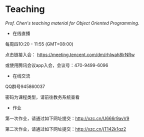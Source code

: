 # Teaching

*Prof. Chen's teaching material for Object Oriented Programming.*

- 在线直播

每周四10:20 - 11:55 (GMT+08:00) 

点击链接入会：
https://meeting.tencent.com/dm/rhIwah8lrNRw

或使用腾讯会议app入会，会议号：470-9499-6096

- 在线交流

QQ群号945860037

密码为课程类型，请前往教务系统查看

- 作业

第一次作业，请通过如下网址提交：http://xzc.cn/U666r9avV9

第二次作业，请通过如下网址提交：http://xzc.cn/jT142k1qz2
